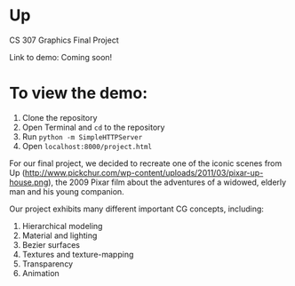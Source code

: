 # Up
CS 307 Graphics Final Project

Link to demo: Coming soon!

# To view the demo:
  1) Clone the repository
  2) Open Terminal and `cd` to the repository
  3) Run `python -m SimpleHTTPServer`
  4) Open `localhost:8000/project.html`

For our final project, we decided to recreate one of the iconic scenes from Up (http://www.pickchur.com/wp-content/uploads/2011/03/pixar-up-house.png), the 2009 Pixar film about the adventures of a widowed, elderly man and his young companion.

Our project exhibits many different important CG concepts, including:
  1) Hierarchical modeling
  2) Material and lighting
  3) Bezier surfaces
  4) Textures and texture-mapping
  5) Transparency
  6) Animation

